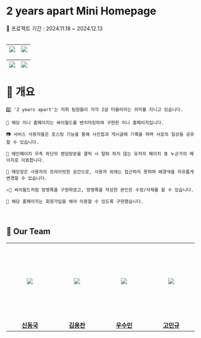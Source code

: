 <h1>2 years apart Mini Homepage</h1>
📍 프로젝트 기간 : 2024.11.18 ~ 2024.12.13
<br>
<br>

| ![](https://github.com/user-attachments/assets/52aaa82c-933b-409d-b1f8-2eb8ae20d4e2) | ![](https://github.com/user-attachments/assets/6864796c-5661-4157-a08b-d86cb7eff7b0) |
| --- | --- |

| ![](https://github.com/user-attachments/assets/47658899-d045-4336-9745-02ab336858b5) | ![](https://github.com/user-attachments/assets/da9051a8-55b5-42b4-b218-cb4dc882c04b) |
| --- | --- |




<h1>📌 개요</h1>

```
2️⃣ '2 years apart'는 저희 팀원들이 각각 2살 터울이라는 의미를 지니고 있습니다.

📖 해당 미니 홈페이지는 싸이월드를 벤치마킹하여 구현한 미니 홈페이지입니다. 

📷 서비스 사용자들은 포스팅 기능을 통해 사진첩과 게시글에 기록을 하며 서로의 일상을 공유할 수 있습니다.

👥 메인페이지 우측 하단의 랜덤방문을 클릭 시 탈퇴 하지 않는 유저의 페이지 중 누군가의 페이지로 이동합니다. 

📝 메모장은 사용자의 프라이빗한 공간으로, 사용자 외에는 접근하지 못하며 배경색을 자유롭게 변경할 수 있습니다.

✍🏻 싸이월드처럼 방명록을 구현하였고, 방명록을 작성한 본인은 수정/삭제를 할 수 있습니다.

🪪 해당 홈페이지는 회원가입을 해야 이용할 수 있도록 구현했습니다.
```

</br>

## 🐡 Our Team 

<table>
  <tr height="205px">
    <td align="center" width="200px">
      <a href="https://github.com/shin-muja"><img src="https://github.com/user-attachments/assets/6aedf0e6-5e1b-4e90-a2fb-9aff200e5339"/></a>
    </td>
    <td align="center" width="200px">
      <a href="https://github.com/herd132"><img src="https://github.com/user-attachments/assets/7e62cd22-de4b-4801-872f-2dca2dc7c079"/></a>
    </td>
    <td align="center" width="200px">
      <a href="https://github.com/soomin530"><img src="https://github.com/user-attachments/assets/bb63eb2a-d4a5-495e-b2b4-092b8a3d9af9"/></a>
    </td>
    <td align="center" width="200px">
      <a href="https://github.com/manggo999"><img src="https://github.com/user-attachments/assets/e5b9e556-b34d-4573-ac4b-7599042e1000"/></a>
    </td>
  </tr>
  <tr>
    <td align="center" width="200px">
      <a href="https://github.com/shin-muja/"><strong>신동국</strong></a><br>
    </td>
    <td align="center" width="200px">
      <a href="https://github.com/herd132/"><strong>김용찬</strong></a><br>
    </td>
    <td align="center" width="200px">
      <a href="https://github.com/soomin530/"><strong>우수민</strong></a><br>
    </td>
    <td align="center" width="200px">
      <a href="https://github.com/manggo999/"><strong>고민규</strong></a><br>
    </td>
  </tr>
</table>

<br />

